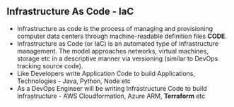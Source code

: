 ## Infrastructure As Code - IaC  

- Infrastructure as code is the process of managing and provisioning computer data centers through machine-readable definition files **CODE**.
- Infrastructure as Code (or IaC) is an automated type of infrastructure management. The model approaches networks, virtual machines, storage etc in a descriptive manner via versioning (similar to DevOps tracking source code).
- Like Developers write Application Code to build Applications, Technologies - Java, Python, Node etc
- As a DevOps Engineer will be writing Infrastructure Code to build Infrastructure - AWS Cloudformation, Azure ARM, **Terraform** etc
